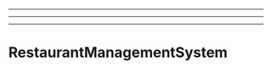 -----------------------------------
----------------------------------------------------------------------------------------------------
----------------------------------------------------------------------------------------------------
# RestaurantManagementSystem

